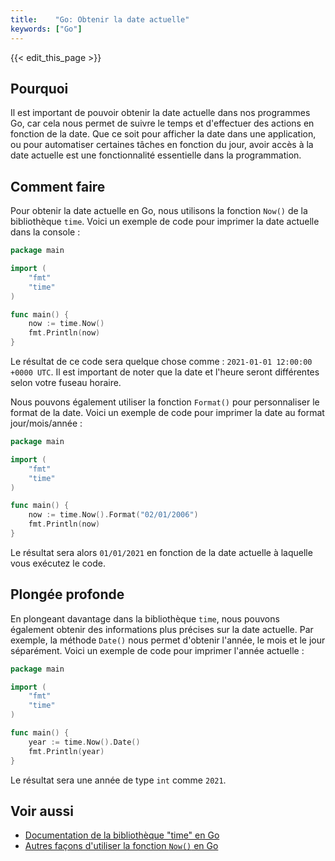 ```yaml
---
title:    "Go: Obtenir la date actuelle"
keywords: ["Go"]
---
```


{{< edit_this_page >}}

## Pourquoi

Il est important de pouvoir obtenir la date actuelle dans nos programmes Go, car cela nous permet de suivre le temps et d'effectuer des actions en fonction de la date. Que ce soit pour afficher la date dans une application, ou pour automatiser certaines tâches en fonction du jour, avoir accès à la date actuelle est une fonctionnalité essentielle dans la programmation.

## Comment faire

Pour obtenir la date actuelle en Go, nous utilisons la fonction `Now()` de la bibliothèque `time`. Voici un exemple de code pour imprimer la date actuelle dans la console :

```Go
package main

import (
    "fmt"
    "time"
)

func main() {
    now := time.Now()
    fmt.Println(now)
}
```

Le résultat de ce code sera quelque chose comme : `2021-01-01 12:00:00 +0000 UTC`. Il est important de noter que la date et l'heure seront différentes selon votre fuseau horaire.

Nous pouvons également utiliser la fonction `Format()` pour personnaliser le format de la date. Voici un exemple de code pour imprimer la date au format jour/mois/année :

```Go
package main

import (
    "fmt"
    "time"
)

func main() {
    now := time.Now().Format("02/01/2006")
    fmt.Println(now)
}
```

Le résultat sera alors `01/01/2021` en fonction de la date actuelle à laquelle vous exécutez le code.

## Plongée profonde

En plongeant davantage dans la bibliothèque `time`, nous pouvons également obtenir des informations plus précises sur la date actuelle. Par exemple, la méthode `Date()` nous permet d'obtenir l'année, le mois et le jour séparément. Voici un exemple de code pour imprimer l'année actuelle :

```Go
package main

import (
    "fmt"
    "time"
)

func main() {
    year := time.Now().Date()
    fmt.Println(year)
}
```

Le résultat sera une année de type `int` comme `2021`.

## Voir aussi

- [Documentation de la bibliothèque "time" en Go](https://golang.org/pkg/time/)
- [Autres façons d'utiliser la fonction `Now()` en Go](https://stackoverflow.com/questions/588004/is-there-a-way-to-get-the-current-time-in-nanoseconds-using-go)